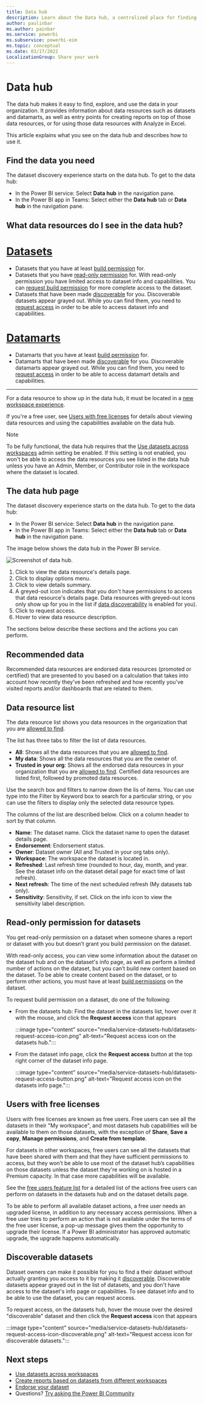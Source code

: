 ```yaml
---
title: Data hub
description: Learn about the Data hub, a centralized place for finding data.
author: paulinbar
ms.author: painbar
ms.service: powerbi
ms.subservice: powerbi-eim
ms.topic: conceptual
ms.date: 03/17/2022
LocalizationGroup: Share your work
---
```

# Data hub

The data hub makes it easy to find, explore, and use the data in your organization. It provides information about data resources such as datasets and datamarts, as well as entry points for creating reports on top of those data resources, or for using those data resources with Analyze in Excel.

This article explains what you see on the data hub and describes how to use it.

## Find the data you need

The dataset discovery experience starts on the data hub. To get to the data hub:
* In the Power BI service: Select **Data hub** in the navigation pane.
* In the Power BI app in Teams: Select either the **Data hub** tab or **Data hub** in the navigation pane.

## What data resources do I see in the data hub?

# [Datasets](#tab/datasets)

* Datasets that you have at least [build permission](service-datasets-build-permissions.md) for.
* Datasets that you have [read-only permission](#read-only-permission-for-datasets) for. With read-only permission you have limited access to dataset info and capabilities. You can [request build permission](#read-only-permission-for-datasets) for more complete access to the dataset. 
* Datasets that have been made [discoverable](../collaborate-share/service-discovery.md) for you. Discoverable datasets appear grayed out. While you can find them, you need to [request access](#discoverable-datasets) in order to be able to access dataset info and capabilities.

# [Datamarts](#tab/datamarts)

* Datamarts that you have at least [build permission](service-datasets-build-permissions.md) for.
* Datamarts that have been made [discoverable](../collaborate-share/service-discovery.md) for you. Discoverable datamarts appear grayed out. While you can find them, you need to [request access](#discoverable-datasets) in order to be able to access datamart details and capabilities.

---

For a data resource to show up in the data hub, it must be located in a [new workspace experience](../collaborate-share/service-new-workspaces.md).

If you're a free user, see [Users with free licenses](#users-with-free-licenses) for details about viewing data resources and using the capabilities available on the data hub.

>[!NOTE]
> To be fully functional, the data hub requires that the [Use datasets across workspaces](../admin/service-admin-portal-workspace.md#use-datasets-across-workspaces) admin setting be enabled. If this setting is not enabled, you won't be able to access the data resources you see listed in the data hub unless you have an Admin, Member, or Contributor role in the workspace where the dataset is located.

## The data hub page

The dataset discovery experience starts on the data hub. To get to the data hub:
* In the Power BI service: Select **Data hub** in the navigation pane.
* In the Power BI app in Teams: Select either the **Data hub** tab or **Data hub** in the navigation pane.

The image below shows the data hub in the Power BI service.

![Screenshot of data hub.](media/service-datasets-hub/datasets-hub-main-page.png)

1. Click to view the data resource's details page.
1. Click to display options menu.
1. Click to view details summary.
1. A greyed-out icon indicates that you don't have permissions to access that data resource's details page. Data resources with greyed-out icons only show up for you in the list if [data discoverability](../collaborate-share/service-discovery.md) is enabled for you).
1. Click to request access.
1. Hover to view data resource description.

The sections below describe these sections and the actions you can perform.

## Recommended data

Recommended data resources are endorsed data resources (promoted or certified) that are presented to you based on a calculation that takes into account how recently they've been refreshed and how recently you've visited reports and/or dashboards that are related to them.

## Data resource list

The data resource list shows you data resources in the organization that you are [allowed to find](#what-datasets-do-i-see-in-the-datasets-hub).

The list has three tabs to filter the list of data resources.
* **All**: Shows all the data resources that you are [allowed to find](#what-datasets-do-i-see-in-the-datasets-hub).
* **My data**: Shows all the data resources that you are the owner of.
* **Trusted in your org**: Shows all the endorsed data resources in your organization that you are [allowed to find](#what-datasets-do-i-see-in-the-datasets-hub). Certified data resources are listed first, followed by promoted data resources.

Use the search box and filters to narrow down the lis of items. You can use type into the Filter by Keyword box to search for a particular string, or you can use the filters to display only the selected data resource types.

The columns of the list are described below. Click on a column header to sort by that column. 
* **Name**: The dataset name. Click the dataset name to open the dataset details page.
* **Endorsement**: Endorsement status.
* **Owner**: Dataset owner (All and Trusted in your org tabs only).
* **Workspace**: The workspace the dataset is located in.
* **Refreshed**: Last refresh time (rounded to hour, day, month, and year. See the dataset info on the dataset detail page for exact time of last refresh).
* **Next refresh**: The time of the next scheduled refresh (My datasets tab only).
* **Sensitivity**: Sensitivity, if set. Click on the info icon to view the sensitivity label description.

## Read-only permission for datasets

You get read-only permission on a dataset when someone shares a report or dataset with you but doesn’t grant you build permission on the dataset.

With read-only access, you can view some information about the dataset on the dataset hub and on the dataset's info page, as well as perform a limited number of actions on the dataset, but you can’t build new content based on the dataset. To be able to create content based on the dataset, or to perform other actions, you must have at least [build permissions](service-datasets-build-permissions.md) on the dataset.

To request build permission on a dataset, do one of the following:

* From the datasets hub: Find the dataset in the datasets list, hover over it with the mouse, and click the **Request access** icon that appears

    :::image type="content" source="media/service-datasets-hub/datasets-request-access-icon.png" alt-text="Request access icon on the datasets hub.":::

* From the dataset info page, click the **Request access** button at the top right corner of the dataset info page.

    :::image type="content" source="media/service-datasets-hub/datasets-request-access-button.png" alt-text="Request access icon on the datasets info page.":::

## Users with free licenses

Users with free licenses are known as free users. Free users can see all the datasets in their "My workspace", and most datasets hub capabilities will be available to them on those datasets, with the exception of **Share**, **Save a copy**, **Manage permissions**, and **Create from template**.

For datasets in other workspaces, free users can see all the datasets that have been shared with them and that they have sufficient permissions to access, but they won’t be able to use most of the dataset hub’s capabilities on those datasets unless the dataset they're working on is hosted in a Premium capacity. In that case more capabilities will be available.

See the [free users feature list](../consumer/end-user-features.md#feature-list) for a detailed list of the actions free users can perform on datasets in the datasets hub and on the dataset details page.

To be able to perform all available dataset actions, a free user needs an upgraded license, in addition to any necessary access permissions. When a free user tries to perform an action that is not available under the terms of the free user license, a pop-up message gives them the opportunity to upgrade their license. If a Power BI administrator has approved automatic upgrade, the upgrade happens automatically.

## Discoverable datasets

Dataset owners can make it possible for you to find a their dataset without actually granting you access to it by making it [discoverable](../collaborate-share/service-discovery.md). Discoverable datasets appear grayed out in the list of datasets, and you don't have access to the dataset's info page or capabilities. To see dataset info and to be able to use the dataset, you can request access.

To request access, on the datasets hub, hover the mouse over the desired "discoverable" dataset and then click the **Request access** icon that appears

:::image type="content" source="media/service-datasets-hub/datasets-request-access-icon-discoverable.png" alt-text="Request access icon for discoverable datasets.":::
 
## Next steps
* [Use datasets across workspaces](service-datasets-across-workspaces.md)
* [Create reports based on datasets from different workspaces](service-datasets-discover-across-workspaces.md)
* [Endorse your dataset](../collaborate-share/service-endorse-content.md)
* Questions? [Try asking the Power BI Community](https://community.powerbi.com/)
